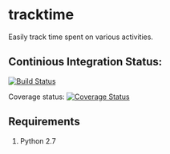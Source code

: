 # tracktime
Easily track time spent on various activities.


## Continious Integration Status:

[![Build Status](https://travis-ci.org/amattheisen/tracktime.svg?branch=master)](https://travis-ci.org/amattheisen/tracktime)

Coverage status:
[![Coverage Status](https://coveralls.io/repos/github/amattheisen/tracktime/badge.svg?branch=master)](https://coveralls.io/github/amattheisen/tracktime?branch=master)

## Requirements

1. Python 2.7
